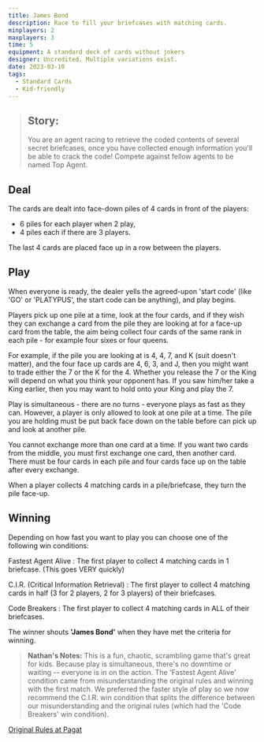 ```yaml
---
title: James Bond
description: Race to fill your briefcases with matching cards.
minplayers: 2
maxplayers: 3
time: 5
equipment: A standard deck of cards without jokers
designer: Uncredited. Multiple variations exist.
date: 2023-03-10
tags:
  - Standard Cards
  - Kid-friendly
---
```


> ## Story:
> You are an agent racing to retrieve the coded contents of several secret briefcases, once you have collected enough information you'll be able to crack the code! Compete against fellow agents to be named Top Agent.

## Deal

The cards are dealt into face-down piles of 4 cards in front of the players:

- 6 piles for each player when 2 play,
- 4 piles each if there are 3 players.

The last 4 cards are placed face up in a row between the players.

## Play

When everyone is ready, the dealer yells the agreed-upon 'start code' (like 'GO' or 'PLATYPUS', the start code can be anything), and play begins.

Players pick up one pile at a time, look at the four cards, and if they wish they can exchange a card from the pile they are looking at for a face-up card from the table, the aim being collect four cards of the same rank in each pile - for example four sixes or four queens.

For example, if the pile you are looking at is 4, 4, 7, and K (suit doesn't matter), and the four face up cards are 4, 6, 3, and J, then you might want to trade either the 7 or the K for the 4. Whether you release the 7 or the King will depend on what you think your opponent has. If you saw him/her take a King earlier, then you may want to hold onto your King and play the 7.

Play is simultaneous - there are no turns - everyone plays as fast as they can. However, a player is only allowed to look at one pile at a time. The pile you are holding must be put back face down on the table before can pick up and look at another pile.

You cannot exchange more than one card at a time. If you want two cards from the middle, you must first exchange one card, then another card. There must be four cards in each pile and four cards face up on the table after every exchange.

When a player collects 4 matching cards in a pile/briefcase, they turn the pile face-up.

## Winning

Depending on how fast you want to play you can choose one of the following win conditions:

Fastest Agent Alive
: The first player to collect 4 matching cards in 1 briefcase. (This goes VERY quickly)

C.I.R. (Critical Information Retrieval)
: The first player to collect 4 matching cards in half (3 for 2 players, 2 for 3 players) of their briefcases.

Code Breakers
: The first player to collect 4 matching cards in ALL of their briefcases.

The winner shouts **'James Bond'** when they have met the criteria for winning.

> **Nathan's Notes:** This is a fun, chaotic, scrambling game that's great for kids. Because play is simultaneous, there's no downtime or waiting -- everyone is in on the action. The 'Fastest Agent Alive' condition came from misunderstanding the original rules and winning with the first match. We preferred the faster style of play so we now recommend the C.I.R. win condition that splits the difference between our misunderstanding and the original rules (which had the 'Code Breakers' win condition).

[Original Rules at Pagat](https://www.pagat.com/commerce/jamesbond.html)
